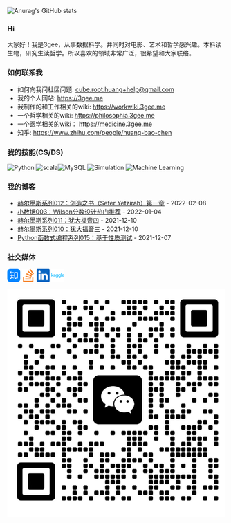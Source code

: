 ![Anurag's GitHub stats](https://github-readme-stats.vercel.app/api?username=threecifanggen&show_icons=true&theme=radical)


### Hi

大家好！我是3gee，从事数据科学。并同时对电影、艺术和哲学感兴趣。本科读生物，研究生读哲学。所以喜欢的领域非常广泛，很希望和大家联络。

### 如何联系我

- 如何向我问社区问题: cube.root.huang+help@gmail.com
- 我的个人网站: https://3gee.me
- 我制作的和工作相关的wiki: https://workwiki.3gee.me
- 一个哲学相关的wiki:    https://philosophia.3gee.me
- 一个医学相关的wiki：      https://medicine.3gee.me
- 知乎: https://www.zhihu.com/people/huang-bao-chen

### 我的技能(CS/DS)

![Python](https://img.shields.io/badge/Python-★★★★☆-green?style=flat&logo=Python) ![scala](https://img.shields.io/badge/Scala-★★★-green?style=flat&logo=scala)![MySQL](https://img.shields.io/badge/MySQL-★★★★-green?style=flat&logo=MySQL) ![Simulation](https://img.shields.io/badge/Simulation-★★-green?style=flat) ![Machine Learning](https://img.shields.io/badge/MachineLearning-★★★★-green?style=flat)

### 我的博客

<!-- START_SECTION:blog -->
* <a href='http://localhost:20201/%E8%BF%87%E5%BA%A6%E8%A7%A3%E8%AF%BB/2022/02/08/%E8%B5%AB%E5%B0%94%E5%A2%A8%E6%96%AF%E7%B3%BB%E5%88%97%E4%B9%8B%E5%88%9B%E9%80%A0%E4%B9%8B%E4%B9%A6%E7%AC%AC%E4%B8%80%E7%AB%A01.html' target='_blank'>赫尔墨斯系列012：创造之书（Sefer Yetzirah）第一章</a> - 2022-02-08
* <a href='http://localhost:20201/lambda-and-tau/2022/01/04/small_data%E4%B9%8Bwilson%E5%88%86%E6%95%B0.html' target='_blank'>小数据003：Wilson分数设计热门推荐</a> - 2022-01-04
* <a href='http://localhost:20201/%E8%BF%87%E5%BA%A6%E8%A7%A3%E8%AF%BB/2021/12/10/%E8%B5%AB%E5%B0%94%E5%A2%A8%E6%96%AF%E7%B3%BB%E5%88%97%E4%B9%8B%E7%8A%B9%E5%A4%A7%E7%A6%8F%E9%9F%B34.html' target='_blank'>赫尔墨斯系列011：犹大福音四</a> - 2021-12-10
* <a href='http://localhost:20201/%E8%BF%87%E5%BA%A6%E8%A7%A3%E8%AF%BB/2021/12/10/%E8%B5%AB%E5%B0%94%E5%A2%A8%E6%96%AF%E7%B3%BB%E5%88%97%E4%B9%8B%E7%8A%B9%E5%A4%A7%E7%A6%8F%E9%9F%B33.html' target='_blank'>赫尔墨斯系列010：犹大福音三</a> - 2021-12-10
* <a href='http://localhost:20201/lambda-and-tau/2021/12/07/python_lambda%E4%B9%8B%E5%9F%BA%E4%BA%8E%E6%80%A7%E8%B4%A8%E6%B5%8B%E8%AF%95.html' target='_blank'>Python函数式编程系列015：基于性质测试</a> - 2021-12-07
<!-- END_SECTION:blog -->


### 社交媒体

[<img asign="left" width="30px" src="./assets/zhihu.svg" />](https://www.zhihu.com/people/huang-bao-chen)    [<img asign="left" width="30px" src="./assets/stackoverflow.svg" />](https://stackoverflow.com/users/5387442/huang-baochen)     [<img asign="left" width="30px" src="./assets/linkedin.svg" />](https://www.linkedin.com/in/huang-baochen-84b58347/)    [<img asign="left" width="30px" src="./assets/kaggle.svg" />](https://www.kaggle.com/threecifanggen)

![微信QRCODE](./assets/微信图片_20220926135521.png)
